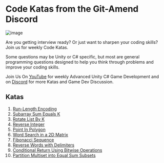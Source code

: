 # Code Katas from the Git-Amend Discord
![image](https://github.com/adammyhre/Code-Katas/assets/38876398/bef58635-b882-4417-844b-1b65533c9470)

Are you getting interview ready? Or just want to sharpen your coding skills? Join us for weekly Code Katas.

Some questions may be Unity or C# specific, but most are general programming questions designed to help you 
think through problems and improve your coding skills.

Join Us On [YouTube](https://youtube.com/@git-amend?sub_confirmation=1) for weekly Advanced Unity C# Game Development 
and on [Discord](https://discord.gg/FDRZGQBBUC) for more Katas and Game Dev Discussion.

## Katas
1. [Run-Length Encoding](Katas/RunlengthEncoding/)
2. [Subarray Sum Equals K](Katas/SubarraySumEqualsK/)
3. [Rotate List By K](Katas/RotateListByK/)
4. [Reverse Integer](Katas/ReverseInteger/)
5. [Point In Polygon](Katas/PointInPolygon/)
6. [Word Search in a 2D Matrix](Katas/WordSearch/)
7. [Fibonacci Sequence](Katas/FibonacciSequence/)
8. [Reverse Words with Delimiters](Katas/ReverseDelimitedWords/)
9. [Conditional Return Using Bitwise Operations](Katas/BitwiseConditional/)
10. [Partition Multiset into Equal Sum Subsets](Katas/PartitionMultiset/)
